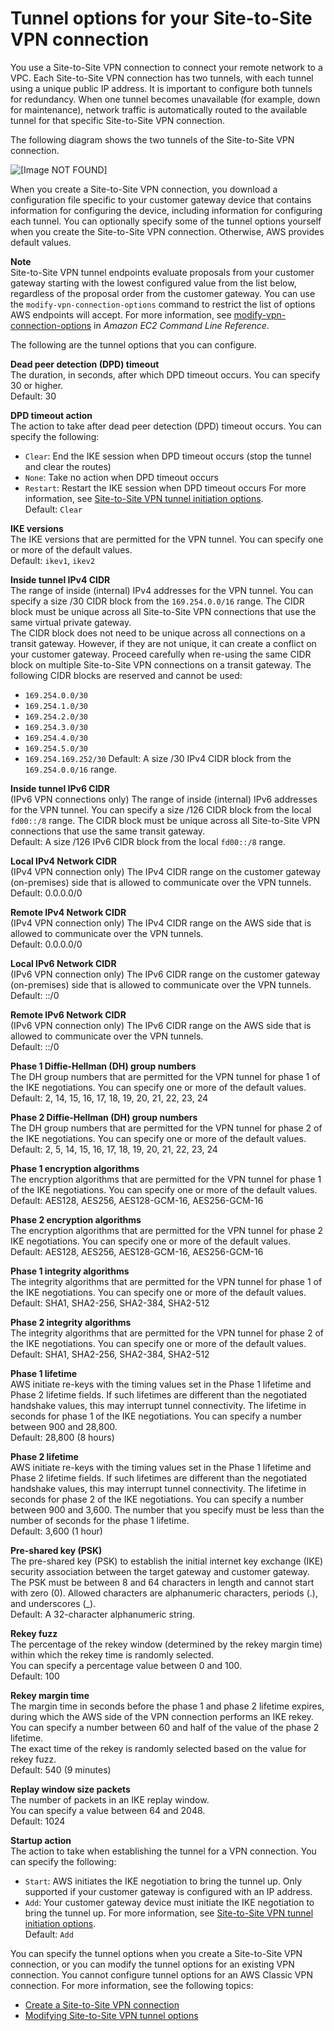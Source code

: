 # Tunnel options for your Site\-to\-Site VPN connection<a name="VPNTunnels"></a>

You use a Site\-to\-Site VPN connection to connect your remote network to a VPC\. Each Site\-to\-Site VPN connection has two tunnels, with each tunnel using a unique public IP address\. It is important to configure both tunnels for redundancy\. When one tunnel becomes unavailable \(for example, down for maintenance\), network traffic is automatically routed to the available tunnel for that specific Site\-to\-Site VPN connection\.

The following diagram shows the two tunnels of the Site\-to\-Site VPN connection\.

![\[Image NOT FOUND\]](http://docs.aws.amazon.com/vpn/latest/s2svpn/images/Multiple_VPN_Tunnels_diagram.png)

When you create a Site\-to\-Site VPN connection, you download a configuration file specific to your customer gateway device that contains information for configuring the device, including information for configuring each tunnel\. You can optionally specify some of the tunnel options yourself when you create the Site\-to\-Site VPN connection\. Otherwise, AWS provides default values\.

**Note**  
Site\-to\-Site VPN tunnel endpoints evaluate proposals from your customer gateway starting with the lowest configured value from the list below, regardless of the proposal order from the customer gateway\. You can use the `modify-vpn-connection-options` command to restrict the list of options AWS endpoints will accept\. For more information, see [modify\-vpn\-connection\-options](https://docs.aws.amazon.com/cli/latest/reference/ec2/modify-vpn-connection-options.html) in *Amazon EC2 Command Line Reference*\.

The following are the tunnel options that you can configure\.

**Dead peer detection \(DPD\) timeout**  
The duration, in seconds, after which DPD timeout occurs\. You can specify 30 or higher\.  
Default: 30

**DPD timeout action**  
The action to take after dead peer detection \(DPD\) timeout occurs\. You can specify the following:  
+ `Clear`: End the IKE session when DPD timeout occurs \(stop the tunnel and clear the routes\)
+ `None`: Take no action when DPD timeout occurs
+ `Restart`: Restart the IKE session when DPD timeout occurs
For more information, see [Site\-to\-Site VPN tunnel initiation options](initiate-vpn-tunnels.md)\.  
Default: `Clear`

**IKE versions**  
The IKE versions that are permitted for the VPN tunnel\. You can specify one or more of the default values\.  
Default: `ikev1`, `ikev2`

**Inside tunnel IPv4 CIDR**  
The range of inside \(internal\) IPv4 addresses for the VPN tunnel\. You can specify a size /30 CIDR block from the `169.254.0.0/16` range\. The CIDR block must be unique across all Site\-to\-Site VPN connections that use the same virtual private gateway\.  
The CIDR block does not need to be unique across all connections on a transit gateway\. However, if they are not unique, it can create a conflict on your customer gateway\. Proceed carefully when re\-using the same CIDR block on multiple Site\-to\-Site VPN connections on a transit gateway\.
The following CIDR blocks are reserved and cannot be used:   
+ `169.254.0.0/30`
+ `169.254.1.0/30`
+ `169.254.2.0/30`
+ `169.254.3.0/30`
+ `169.254.4.0/30`
+ `169.254.5.0/30`
+ `169.254.169.252/30`
Default: A size /30 IPv4 CIDR block from the `169.254.0.0/16` range\.

**Inside tunnel IPv6 CIDR**  
\(IPv6 VPN connections only\) The range of inside \(internal\) IPv6 addresses for the VPN tunnel\. You can specify a size /126 CIDR block from the local `fd00::/8` range\. The CIDR block must be unique across all Site\-to\-Site VPN connections that use the same transit gateway\.  
Default: A size /126 IPv6 CIDR block from the local `fd00::/8` range\.

**Local IPv4 Network CIDR**  
\(IPv4 VPN connection only\) The IPv4 CIDR range on the customer gateway \(on\-premises\) side that is allowed to communicate over the VPN tunnels\.  
Default: 0\.0\.0\.0/0

**Remote IPv4 Network CIDR**  
\(IPv4 VPN connection only\) The IPv4 CIDR range on the AWS side that is allowed to communicate over the VPN tunnels\.   
Default: 0\.0\.0\.0/0

**Local IPv6 Network CIDR**  
\(IPv6 VPN connection only\) The IPv6 CIDR range on the customer gateway \(on\-premises\) side that is allowed to communicate over the VPN tunnels\.  
Default: ::/0

**Remote IPv6 Network CIDR**  
\(IPv6 VPN connection only\) The IPv6 CIDR range on the AWS side that is allowed to communicate over the VPN tunnels\.   
Default: ::/0

**Phase 1 Diffie\-Hellman \(DH\) group numbers**  
The DH group numbers that are permitted for the VPN tunnel for phase 1 of the IKE negotiations\. You can specify one or more of the default values\.  
Default: 2, 14, 15, 16, 17, 18, 19, 20, 21, 22, 23, 24

**Phase 2 Diffie\-Hellman \(DH\) group numbers**  
The DH group numbers that are permitted for the VPN tunnel for phase 2 of the IKE negotiations\. You can specify one or more of the default values\.  
Default: 2, 5, 14, 15, 16, 17, 18, 19, 20, 21, 22, 23, 24

**Phase 1 encryption algorithms**  
The encryption algorithms that are permitted for the VPN tunnel for phase 1 of the IKE negotiations\. You can specify one or more of the default values\.  
Default: AES128, AES256, AES128\-GCM\-16, AES256\-GCM\-16

**Phase 2 encryption algorithms**  
The encryption algorithms that are permitted for the VPN tunnel for phase 2 IKE negotiations\. You can specify one or more of the default values\.  
Default: AES128, AES256, AES128\-GCM\-16, AES256\-GCM\-16

**Phase 1 integrity algorithms**  
The integrity algorithms that are permitted for the VPN tunnel for phase 1 of the IKE negotiations\. You can specify one or more of the default values\.  
Default: SHA1, SHA2\-256, SHA2\-384, SHA2\-512

**Phase 2 integrity algorithms**  
The integrity algorithms that are permitted for the VPN tunnel for phase 2 of the IKE negotiations\. You can specify one or more of the default values\.  
Default: SHA1, SHA2\-256, SHA2\-384, SHA2\-512

**Phase 1 lifetime**  
AWS initiate re\-keys with the timing values set in the Phase 1 lifetime and Phase 2 lifetime fields\. If such lifetimes are different than the negotiated handshake values, this may interrupt tunnel connectivity\.
The lifetime in seconds for phase 1 of the IKE negotiations\. You can specify a number between 900 and 28,800\.  
Default: 28,800 \(8 hours\)

**Phase 2 lifetime**  
AWS initiate re\-keys with the timing values set in the Phase 1 lifetime and Phase 2 lifetime fields\. If such lifetimes are different than the negotiated handshake values, this may interrupt tunnel connectivity\.
The lifetime in seconds for phase 2 of the IKE negotiations\. You can specify a number between 900 and 3,600\. The number that you specify must be less than the number of seconds for the phase 1 lifetime\.  
Default: 3,600 \(1 hour\)

**Pre\-shared key \(PSK\)**  
The pre\-shared key \(PSK\) to establish the initial internet key exchange \(IKE\) security association between the target gateway and customer gateway\.   
The PSK must be between 8 and 64 characters in length and cannot start with zero \(0\)\. Allowed characters are alphanumeric characters, periods \(\.\), and underscores \(\_\)\.  
Default: A 32\-character alphanumeric string\.

**Rekey fuzz**  
The percentage of the rekey window \(determined by the rekey margin time\) within which the rekey time is randomly selected\.   
You can specify a percentage value between 0 and 100\.  
Default: 100

**Rekey margin time**  
The margin time in seconds before the phase 1 and phase 2 lifetime expires, during which the AWS side of the VPN connection performs an IKE rekey\.   
You can specify a number between 60 and half of the value of the phase 2 lifetime\.  
The exact time of the rekey is randomly selected based on the value for rekey fuzz\.  
Default: 540 \(9 minutes\)

**Replay window size packets**  
The number of packets in an IKE replay window\.   
You can specify a value between 64 and 2048\.  
Default: 1024

**Startup action**  
The action to take when establishing the tunnel for a VPN connection\. You can specify the following:   
+ `Start`: AWS initiates the IKE negotiation to bring the tunnel up\. Only supported if your customer gateway is configured with an IP address\.
+ `Add`: Your customer gateway device must initiate the IKE negotiation to bring the tunnel up\.
For more information, see [Site\-to\-Site VPN tunnel initiation options](initiate-vpn-tunnels.md)\.  
Default: `Add`

You can specify the tunnel options when you create a Site\-to\-Site VPN connection, or you can modify the tunnel options for an existing VPN connection\. You cannot configure tunnel options for an AWS Classic VPN connection\. For more information, see the following topics:
+ [Create a Site\-to\-Site VPN connection](SetUpVPNConnections.md#vpn-create-vpn-connection)
+ [Modifying Site\-to\-Site VPN tunnel options](modify-vpn-tunnel-options.md)